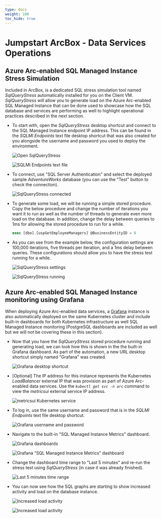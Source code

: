 ```yaml
---
type: docs
weight: 100
toc_hide: true
---
```


# Jumpstart ArcBox - Data Services Operations

## Azure Arc-enabled SQL Managed Instance Stress Simulation

Included in ArcBox, is a dedicated SQL stress simulation tool named _SqlQueryStress_ automatically installed for you on the Client VM. _SqlQueryStress_ will allow you to generate load on the Azure Arc-enabled SQL Managed Instance that can be done used to showcase how the SQL database and services are performing as well to highlight operational practices described in the next section.

* To start with, open the _SqlQueryStress_ desktop shortcut and connect to the SQL Managed Instance endpoint IP address. This can be found in the _SQLMI Endpoints_ text file desktop shortcut that was also created for you alongside the username and password you used to deploy the environment.

  ![Open SqlQueryStress](./SqlQueryStress.png)

  ![SQLMI Endpoints text file](./endpoints.png)

* To connect, use "SQL Server Authentication" and select the deployed sample _AdventureWorks_ database (you can use the "Test" button to check the connection).

  ![SqlQueryStress connected](./connected.png)

* To generate some load, we will be running a simple stored procedure. Copy the below procedure and change the number of iterations you want it to run as well as the number of threads to generate even more load on the database. In addition, change the delay between queries to 1ms for allowing the stored procedure to run for a while.

    ```sql
    exec [dbo].[uspGetEmployeeManagers] @BusinessEntityID = 8
    ```

* As you can see from the example below, the configuration settings are 100,000 iterations, five threads per iteration, and a 1ms delay between queries. These configurations should allow you to have the stress test running for a while.

  ![SqlQueryStress settings](./sqssettings.png)

  ![SqlQueryStress running](./sqsrunning.png)

## Azure Arc-enabled SQL Managed Instance monitoring using Grafana

When deploying Azure Arc-enabled data services, a [Grafana](https://grafana.com/) instance is also automatically deployed on the same Kubernetes cluster and include built-in dashboards for both Kubernetes infrastructure as well SQL Managed Instance monitoring (PostgreSQL dashboards are included as well but we will not be covering these in this section).

* Now that you have the _SqlQueryStress_ stored procedure running and generating load, we can look how this is shown in the the built-in Grafana dashboard. As part of the automation, a new URL desktop shortcut simply named "Grafana" was created.

  ![Grafana desktop shortcut](./grafanashortcut.png)

* [Optional] The IP address for this instance represents the Kubernetes _LoadBalancer_ external IP that was provision as part of Azure Arc-enabled data services. Use the _```kubectl get svc -n arc```_ command to view the _metricsui_ external service IP address.

  ![metricsui Kubernetes service](./metricsui.png)

* To log in, use the same username and password that is in the _SQLMI Endpoints_ text file desktop shortcut.

  ![Grafana username and password](./grananacreds.png)

* Navigate to the built-in "SQL Managed Instance Metrics" dashboard.

  ![Grafana dashboards](./grananadashboards.png)

  ![Grafana "SQL Managed Instance Metrics" dashboard](./grananasqldashboard.png)

* Change the dashboard time range to "Last 5 minutes" and re-run the stress test using _SqlQueryStress_ (in case it was already finished).

  ![Last 5 minutes time range](./fivemin.png)

* You can now see how the SQL graphs are starting to show increased activity and load on the database instance.

  ![Increased load activity](./activity1.png)

  ![Increased load activity](./activity2.png)

